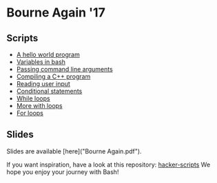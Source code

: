 # Bourne Again '17

## Scripts
- [A hello world program](scripts/1.sh)
- [Variables in bash](scripts/2.sh)
- [Passing command line arguments](scripts/3.sh)
- [Compiling a C++ program](scripts/4.sh)
- [Reading user input](scripts/5.sh)
- [Conditional statements](scripts/6.sh)
- [While loops](scripts/7.sh)
- [More with loops](scripts/8.sh)
- [For loops](scripts/9.sh)

## Slides
Slides are available [here]("Bourne Again.pdf").

If you want inspiration, have a look at this repository: [hacker-scripts](https://github.com/NARKOZ/hacker-scripts)
We hope you enjoy your journey with Bash!
